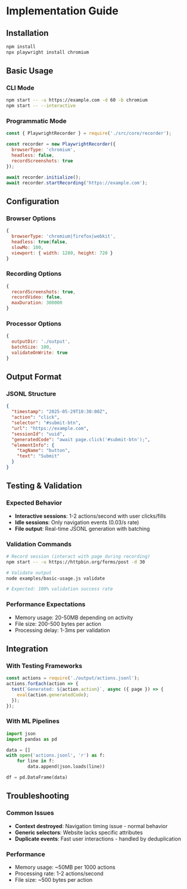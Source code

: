 # Implementation Guide

## Installation

```bash
npm install
npx playwright install chromium
```

## Basic Usage

### CLI Mode
```bash
npm start -- -u https://example.com -d 60 -b chromium
npm start -- --interactive
```

### Programmatic Mode
```javascript
const { PlaywrightRecorder } = require('./src/core/recorder');

const recorder = new PlaywrightRecorder({
  browserType: 'chromium',
  headless: false,
  recordScreenshots: true
});

await recorder.initialize();
await recorder.startRecording('https://example.com');
```

## Configuration

### Browser Options
```javascript
{
  browserType: 'chromium|firefox|webkit',
  headless: true|false,
  slowMo: 100,
  viewport: { width: 1280, height: 720 }
}
```

### Recording Options
```javascript
{
  recordScreenshots: true,
  recordVideo: false,
  maxDuration: 300000
}
```

### Processor Options
```javascript
{
  outputDir: './output',
  batchSize: 100,
  validateOnWrite: true
}
```

## Output Format

### JSONL Structure
```json
{
  "timestamp": "2025-05-29T10:30:00Z",
  "action": "click",
  "selector": "#submit-btn",
  "url": "https://example.com",
  "sessionId": "uuid",
  "generatedCode": "await page.click('#submit-btn');",
  "elementInfo": {
    "tagName": "button",
    "text": "Submit"
  }
}
```

## Testing & Validation

### Expected Behavior
- **Interactive sessions**: 1-2 actions/second with user clicks/fills
- **Idle sessions**: Only navigation events (0.03/s rate)
- **File output**: Real-time JSONL generation with batching

### Validation Commands
```bash
# Record session (interact with page during recording)
npm start -- -u https://httpbin.org/forms/post -d 30

# Validate output
node examples/basic-usage.js validate

# Expected: 100% validation success rate
```

### Performance Expectations
- Memory usage: 20-50MB depending on activity
- File size: 200-500 bytes per action
- Processing delay: 1-3ms per validation

## Integration

### With Testing Frameworks
```javascript
const actions = require('./output/actions.jsonl');
actions.forEach(action => {
  test(`Generated: ${action.action}`, async ({ page }) => {
    eval(action.generatedCode);
  });
});
```

### With ML Pipelines
```python
import json
import pandas as pd

data = []
with open('actions.jsonl', 'r') as f:
    for line in f:
        data.append(json.loads(line))

df = pd.DataFrame(data)
```

## Troubleshooting

### Common Issues
- **Context destroyed**: Navigation timing issue - normal behavior
- **Generic selectors**: Website lacks specific attributes
- **Duplicate events**: Fast user interactions - handled by deduplication

### Performance
- Memory usage: ~50MB per 1000 actions
- Processing rate: 1-2 actions/second
- File size: ~500 bytes per action